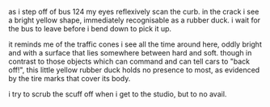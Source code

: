 as i step off of bus 124 my eyes reflexively scan the curb. in the crack i see a bright yellow shape, immediately recognisable as a rubber duck. i wait for the bus to leave before i bend down to pick it up.

it reminds me of the traffic cones i see all the time around here, oddly bright and with a surface that lies somewhere between hard and soft. though in contrast to those objects which can command and can tell cars to "back off!", this little yellow rubber duck holds no presence to most, as evidenced by the tire marks that cover its body. 

i try to scrub the scuff off when i get to the studio, but to no avail. 